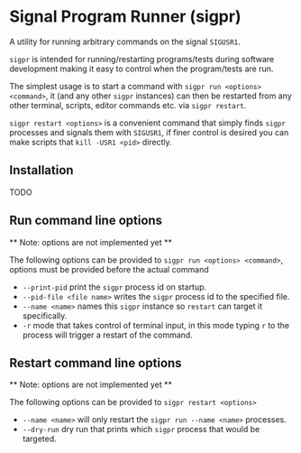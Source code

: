 # Signal Program Runner (sigpr)
A utility for running arbitrary commands on the signal `SIGUSR1`.

`sigpr` is intended for running/restarting programs/tests during software
development making it easy to control when the program/tests are run.

The simplest usage is to start a command with `sigpr run <options> <command>`, it (and
any other `sigpr` instances) can then be restarted from any other terminal,
scripts, editor commands etc. via `sigpr restart`.

`sigpr restart <options>` is a convenient command that simply finds `sigpr` processes and
signals them with `SIGUSR1`, if finer control is desired you can make scripts
that `kill -USR1 <pid>` directly.

## Installation
TODO

## Run command line options
** Note: options are not implemented yet **

The following options can be provided to `sigpr run <options> <command>`,
options must be provided before the actual command

- `--print-pid` print the `sigpr` process id on startup.
- `--pid-file <file name>` writes the `sigpr` process id to the specified file.
- `--name <name>` names this `sigpr` instance so `restart` can target it specifically.
- `-r` mode that takes control of terminal input, in this mode typing `r` to
  the process will trigger a restart of the command.

## Restart command line options
** Note: options are not implemented yet **

The following options can be provided to `sigpr restart <options>`

- `--name <name>` will only restart the `sigpr run --name <name>` processes.
- `--dry-run` dry run that prints which `sigpr` process that would be targeted.
